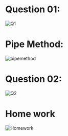 # Question 01:

![Q1](https://github.com/user-attachments/assets/a1df4343-e9bd-462f-9b68-a5b3861d6d47)


# Pipe Method:

![pipemethod](https://github.com/user-attachments/assets/51866be6-5cf6-433c-a20d-5fee48412073)

# Question 02:

![Q2](https://github.com/user-attachments/assets/f0b8b917-cc3d-4779-a932-99f472024c18)


# Home work

![Homework](https://github.com/user-attachments/assets/f6065e15-7682-40aa-a175-818f54cba70a)
